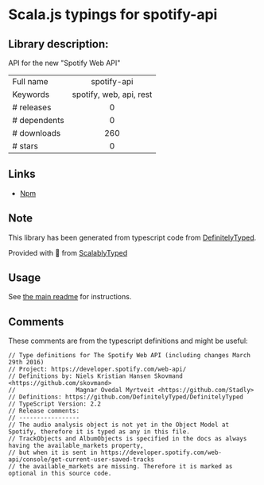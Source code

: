 
# Scala.js typings for spotify-api


## Library description:
API for the new "Spotify Web API"

|                    |                 |
| ------------------ | :-------------: |
| Full name          | spotify-api |
| Keywords           | spotify, web, api, rest |
| # releases         | 0 |
| # dependents       | 0 |
| # downloads        | 260 |
| # stars            | 0 |

## Links
- [Npm](https://www.npmjs.com/package/spotify-api)
    


## Note
This library has been generated from typescript code from [DefinitelyTyped](https://definitelytyped.org).

Provided with :purple_heart: from [ScalablyTyped](https://github.com/oyvindberg/ScalablyTyped)

## Usage
See [the main readme](../../readme.md) for instructions.

## Comments

These comments are from the typescript definitions and might be useful:
```
// Type definitions for The Spotify Web API (including changes March 29th 2016)
// Project: https://developer.spotify.com/web-api/
// Definitions by: Niels Kristian Hansen Skovmand <https://github.com/skovmand>
//                 Magnar Ovedal Myrtveit <https://github.com/Stadly>
// Definitions: https://github.com/DefinitelyTyped/DefinitelyTyped
// TypeScript Version: 2.2
// Release comments:
// -----------------
// The audio analysis object is not yet in the Object Model at Spotify, therefore it is typed as any in this file.
// TrackObjects and AlbumObjects is specified in the docs as always having the available_markets property,
// but when it is sent in https://developer.spotify.com/web-api/console/get-current-user-saved-tracks
// the available_markets are missing. Therefore it is marked as optional in this source code.

```

